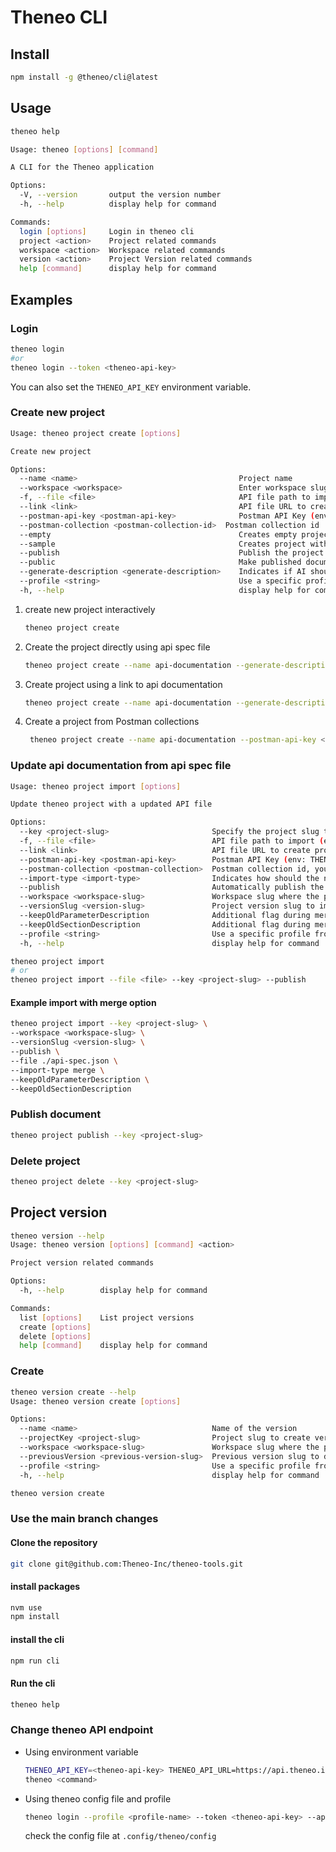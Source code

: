 # Theneo CLI

## Install

```bash
npm install -g @theneo/cli@latest
```

## Usage

```bash
theneo help

Usage: theneo [options] [command]

A CLI for the Theneo application

Options:
  -V, --version       output the version number
  -h, --help          display help for command

Commands:
  login [options]     Login in theneo cli
  project <action>    Project related commands
  workspace <action>  Workspace related commands
  version <action>    Project Version related commands
  help [command]      display help for command
```

## Examples

### Login

```bash
theneo login
#or
theneo login --token <theneo-api-key>
```

You can also set the `THENEO_API_KEY` environment variable.


### Create new project

```bash
Usage: theneo project create [options]

Create new project

Options:
  --name <name>                                    Project name
  --workspace <workspace>                          Enter workspace slug where the project should be created in, if not present uses default workspace
  -f, --file <file>                                API file path to import (eg: docs/openapi.yml)
  --link <link>                                    API file URL to create project using it
  --postman-api-key <postman-api-key>              Postman API Key (env: THENEO_POSTMAN_API_KEY)
  --postman-collection <postman-collection-id>  Postman collection id
  --empty                                          Creates empty project (default: false)
  --sample                                         Creates project with sample template (default: false)
  --publish                                        Publish the project after creation (default: false)
  --public                                         Make published documentation to be publicly accessible. Private by default (default: false)
  --generate-description <generate-description>    Indicates if AI should be used for description generation (choices: "fill", "overwrite", "no_generation", default: "no_generation")
  --profile <string>                               Use a specific profile from your config file.
  -h, --help                                       display help for command

```

1. create new project interactively
   ```bash
   theneo project create
   ```
2. Create the project directly using api spec file

   ```bash
   theneo project create --name api-documentation --generate-description overwrite --publish --public --file ./examples/openapi-spec.json
   ```

3. Create project using a link to api documentation
   ```bash
   theneo project create --name api-documentation --generate-description fill --publish --public --link https://raw.githubusercontent.com/OAI/OpenAPI-Specification/main/examples/v3.0/uspto.json
   ```
4. Create a project from Postman collections
   ```bash
    theneo project create --name api-documentation --postman-api-key <key> --postman-collection <id-1> --postman-collection <id-2>
   ```

### Update api documentation from api spec file

```bash
Usage: theneo project import [options]

Update theneo project with a updated API file

Options:
  --key <project-slug>                       Specify the project slug to import updated documentation in
  -f, --file <file>                          API file path to import (eg: docs/openapi.yml)
  --link <link>                              API file URL to create project using it
  --postman-api-key <postman-api-key>        Postman API Key (env: THENEO_POSTMAN_API_KEY)
  --postman-collection <postman-collection>  Postman collection id, you can use multiple times
  --import-type <import-type>                Indicates how should the new api spec be imported (choices: "endpoints", "overwrite", "append", "merge")
  --publish                                  Automatically publish the project (default: false)
  --workspace <workspace-slug>               Workspace slug where the project is located
  --versionSlug <version-slug>               Project version slug to import to, if not provided then default version will be used
  --keepOldParameterDescription              Additional flag during merging import option, it will keep old parameter descriptions
  --keepOldSectionDescription                Additional flag during merging import option, it will keep old section descriptions
  --profile <string>                         Use a specific profile from your config file.
  -h, --help                                 display help for command
```

```bash
theneo project import
# or
theneo project import --file <file> --key <project-slug> --publish
```

#### Example import with merge option

```bash
theneo project import --key <project-slug> \
--workspace <workspace-slug> \
--versionSlug <version-slug> \
--publish \
--file ./api-spec.json \
--import-type merge \
--keepOldParameterDescription \
--keepOldSectionDescription
```

### Publish document

```bash
theneo project publish --key <project-slug>
```

### Delete project

```bash
theneo project delete --key <project-slug>
```

## Project version

```bash
theneo version --help
Usage: theneo version [options] [command] <action>

Project version related commands

Options:
  -h, --help        display help for command

Commands:
  list [options]    List project versions
  create [options]
  delete [options]
  help [command]    display help for command
```

### Create

```bash
theneo version create --help
Usage: theneo version create [options]

Options:
  --name <name>                              Name of the version
  --projectKey <project-slug>                Project slug to create version for
  --workspace <workspace-slug>               Workspace slug where the project is
  --previousVersion <previous-version-slug>  Previous version slug to duplicate the content from
  --profile <string>                         Use a specific profile from your config file.
  -h, --help                                 display help for command
```

```bash
theneo version create
```

### Use the main branch changes

#### Clone the repository
```bash
git clone git@github.com:Theneo-Inc/theneo-tools.git
```

#### install packages

```bash
nvm use 
npm install
```

#### install the cli

```bash
npm run cli
```
#### Run the cli

```bash
theneo help
```

### Change theneo API endpoint

* Using environment variable
  ```bash
  THENEO_API_KEY=<theneo-api-key> THENEO_API_URL=https://api.theneo.io THENEO_APP_URL=https://app.theneo.io \
  theneo <command>
  ```

* Using theneo config file and profile
  ```bash
  theneo login --profile <profile-name> --token <theneo-api-key> --api-url https://api.theneo.io --app-url https://app.theneo.io
  ```
  check the config file at `.config/theneo/config`
